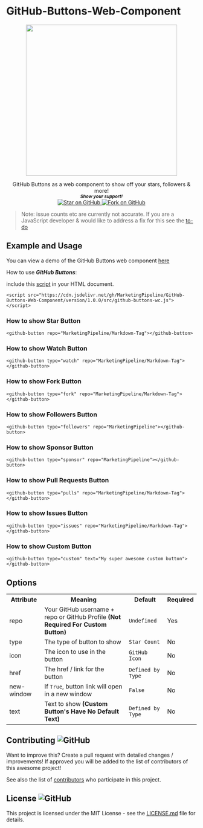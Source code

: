 # GitHub-Buttons-Web-Component

<p align="center">
  <img height="400" src="https://raw.githubusercontent.com/typectrl/ngx-github-buttons/master/src/assets/share.png" />
</p>
                                                                     


   <p align="center">
    GitHub Buttons as a web component to show off your stars, followers & more!

  
  <br>
  <small> <b><i>Show your support!</i> </b></small>
  <br>
   <a href="https://github.com/MarketingPipeline/GitHub-Buttons-Web-Component">
    <img title="Star on GitHub" src="https://img.shields.io/github/stars/MarketingPipeline/GitHub-Buttons-Web-Component.svg?style=social&label=Star">
  </a>
  <a href="https://github.com/MarketingPipeline/GitHub-Buttons-Web-Component/fork">
    <img title="Fork on GitHub" src="https://img.shields.io/github/forks/MarketingPipeline/GitHub-Buttons-Web-Component.svg?style=social&label=Fork">
  </a>
   </p>  
   
   
> Note: issue counts etc are currently not accurate. If you are a JavaScript developer & would like to address a fix for this see the [to-do](.github/TO-DO.md)

## Example and Usage

You can view a demo of the GitHub Buttons web component [here](https://marketingpipeline.github.io/GitHub-Buttons-Web-Component/)


How to use <b><i>GitHub Buttons</b></i>:

   include this [script](https://github.com/MarketingPipeline/GitHub-Buttons-Web-Component/blob/main/version/1.0.0/src/github-buttons-wc.js)  in your HTML document.
         
    <script src="https://cdn.jsdelivr.net/gh/MarketingPipeline/GitHub-Buttons-Web-Component/version/1.0.0/src/github-buttons-wc.js"></script>    



### How to show Star Button

    <github-button repo="MarketingPipeline/Markdown-Tag"></github-button>
 
 
### How to show Watch Button
 
    <github-button type="watch" repo="MarketingPipeline/Markdown-Tag"></github-button>


### How to show Fork Button

    <github-button type="fork" repo="MarketingPipeline/Markdown-Tag"></github-button>



### How to show Followers Button

    <github-button type="followers" repo="MarketingPipeline"></github-button>



### How to show Sponsor Button

    <github-button type="sponsor" repo="MarketingPipeline"></github-button>


### How to show Pull Requests Button

    <github-button type="pulls" repo="MarketingPipeline/Markdown-Tag"></github-button>


### How to show Issues Button

    <github-button type="issues" repo="MarketingPipeline/Markdown-Tag"></github-button>
        

### How to show Custom Button

    <github-button type="custom" text="My super awesome custom button"></github-button>


## Options


<table>
<tr>
<th>Attribute</th>
<th>Meaning</th>
<th>Default</th>
<th>Required</th>
</tr>
<tr>
<td>repo</td>
 <td> Your GitHub username + repo or GitHub Profile <b>(Not Required For Custom Button)</b></td>
<td><code>Undefined</code></td>
<td>Yes</td>
</tr>


<tr>
<td>type</td>
              <td>The type of button to show </code></td>
<td><code>Star Count</code></td>
<td>No</td>
</tr>




<tr>
<td>icon</td>
<td>The icon to use in the button </td>
<td><code>GitHub Icon</code></td>
<td>No</td>
</tr>


<tr>
<td>href</td>
<td>The href / link for the button</td>
<td><code>Defined by Type</code></td>
<td>No</td>
</tr>


<tr>
<td>new-window</td>
<td>If                    <code>True</code>, button link will open in a new window</td>
<td><code>False</code></td>
<td>No</td>
</tr>


 
<tr>
<td>text</td>
<td>Text to show <b>(Custom Button's Have No Default Text)</b></td>
<td><code>Defined by Type</code></td>
<td>No</td>
</tr>





</table>




## Contributing ![GitHub](https://img.shields.io/github/contributors/MarketingPipeline/GitHub-Buttons-Web-Component)

Want to improve this? Create a pull request with detailed changes / improvements! If approved you will be added to the list of contributors of this awesome project!


See also the list of
[contributors](https://github.com/MarketingPipeline/GitHub-Buttons-Web-Component/graphs/contributors) who
participate in this project.

## License ![GitHub](https://img.shields.io/github/license/MarketingPipeline/GitHub-Buttons-Web-Component)

This project is licensed under the MIT License - see the
[LICENSE.md](https://github.com/MarketingPipeline/GitHub-Buttons-Web-Component/blob/main/LICENSE) file for
details.
